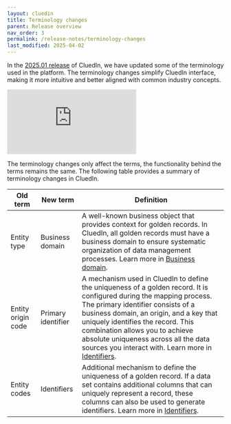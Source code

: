 ```yaml
---
layout: cluedin
title: Terminology changes
parent: Release overview
nav_order: 3
permalink: /release-notes/terminology-changes
last_modified: 2025-04-02
---
```


In the [2025.01 release](/release-notes/2025-01) of CluedIn, we have updated some of the terminology used in the platform. The terminology changes simplify CluedIn interface, making it more intuitive and better aligned with common industry concepts.

<div class="videoFrame">
<iframe src="https://player.vimeo.com/video/1070987058?h=457aee92de&amp;badge=0&amp;autopause=0&amp;player_id=0&amp;app_id=58479" frameborder="0" allow="autoplay; fullscreen; picture-in-picture; clipboard-write" title="Terminology changes in CluedIn"></iframe>
</div>

The terminology changes only affect the terms, the functionality behind the terms remains the same. The following table provides a summary of terminology changes in CluedIn.

| Old term | New term | Definition |
|--|--|--|
| Entity type | Business domain | A well-known business object that provides context for golden records. In CluedIn, all golden records must have a business domain to ensure systematic organization of data management processes. Learn more in [Business domain](/key-terms-and-features/entity-type). |
| Entity origin code | Primary identifier | A mechanism used in CluedIn to define the uniqueness of a golden record. It is configured during the mapping process. The primary identifier consists of a business domain, an origin, and a key that uniquely identifies the record. This combination allows you to achieve absolute uniqueness across all the data sources you interact with. Learn more in [Identifiers](/key-terms-and-features/entity-codes). |
| Entity codes | Identifiers | Additional mechanism to define the uniqueness of a golden record. If a data set contains additional columns that can uniquely represent a record, these columns can also be used to generate identifiers. Learn more in [Identifiers](/key-terms-and-features/entity-codes). |
